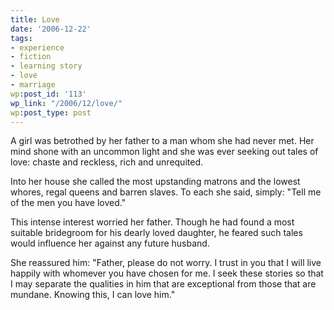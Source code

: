 ```yaml
---
title: Love
date: '2006-12-22'
tags:
- experience
- fiction
- learning story
- love
- marriage
wp:post_id: '113'
wp_link: "/2006/12/love/"
wp:post_type: post
---
```


A girl was betrothed by her father to a man whom she had never met. Her mind shone with an uncommon light and she was ever seeking out tales of love: chaste and reckless, rich and unrequited.

Into her house she called the most upstanding matrons and the lowest whores, regal queens and barren slaves. To each she said, simply: "Tell me of the men you have loved."

This intense interest worried her father. Though he had found a most suitable bridegroom for his dearly loved daughter, he feared such tales would influence her against any future husband.

She reassured him: "Father, please do not worry. I trust in you that I will live happily with whomever you have chosen for me. I seek these stories so that I may separate the qualities in him that are exceptional from those that are mundane. Knowing this, I can love him."
